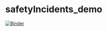 # safetyIncidents_demo
[![Binder](https://mybinder.org/badge_logo.svg)](https://mybinder.org/v2/gh/473x/safetyIncidents_demo/master?urlpath=%2Fvoila%2Frender%2FsafetyIncidents_demo_v2.ipynb)
